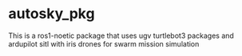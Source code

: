 # autosky_pkg
This is a ros1-noetic package that uses ugv turtlebot3 packages and ardupilot sitl with iris drones for swarm mission simulation
